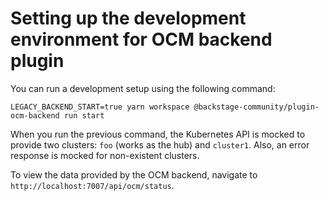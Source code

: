 # Setting up the development environment for OCM backend plugin

You can run a development setup using the following command:

```console
LEGACY_BACKEND_START=true yarn workspace @backstage-community/plugin-ocm-backend run start
```

When you run the previous command, the Kubernetes API is mocked to provide two clusters: `foo` (works as the hub) and `cluster1`. Also, an error response is mocked for non-existent clusters.

To view the data provided by the OCM backend, navigate to `http://localhost:7007/api/ocm/status`.
